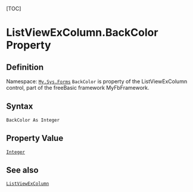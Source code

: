 [TOC]
# ListViewExColumn.BackColor Property

## Definition
Namespace: [`My.Sys.Forms`](My.Sys.Forms.md)
`BackColor` is property of the ListViewExColumn control, part of the freeBasic framework MyFbFramework.
## Syntax
```freeBasic
BackColor As Integer
```
## Property Value
[`Integer`]("https://www.freebasic.net/wiki/KeyPgInteger")
## See also
[`ListViewExColumn`](ListViewExColumn.md)
